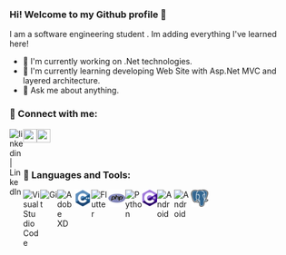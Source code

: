 ### Hi! Welcome to my Github profile 👋

I am a software engineering student . Im adding everything I've learned here!                                                                                            
- 🔭 I'm currently working on .Net technologies.
- 🌱 I'm currently learning developing Web Site with Asp.Net MVC and layered architecture.
- 💬 Ask me about anything.

### 📩 Connect with me:

[<img align="left" alt="linkedin | LinkedIn" width="24px" src="https://raw.githubusercontent.com/peterthehan/peterthehan/master/assets/linkedin.svg" />][linkedin]

[<img align="left" height="24" width="24" src="https://cdn.jsdelivr.net/npm/simple-icons@v4/icons/instagram.svg" />][instagram]
[<img align="left" height="24" width="24" src="https://cdn.jsdelivr.net/npm/simple-icons@v4/icons/gmail.svg" />][gmail]


<br />


[instagram]: https://www.instagram.com/mahmutegribck
[linkedin]: https://www.linkedin.com/in/mahmut-eğribacak
[gmail]: mailto:megribck01@gmail.com
<br />

### 🔧 Languages and Tools:

<img align="left" alt="Visual Studio Code" width="30px" src="https://profilinator.rishav.dev/skills-assets/html5-original-wordmark.svg" />
<img align="left" alt="Git" width="30px" src="https://profilinator.rishav.dev/skills-assets/css3-original-wordmark.svg" />
<img align="left" alt="Adobe XD" width="30px" src="https://profilinator.rishav.dev/skills-assets/bootstrap-plain.svg" />
<img align="left" alt="GitHub" width="30px" src="https://raw.githubusercontent.com/github/explore/cebd63002168a05a6a642f309227eefeccd92950/topics/cpp/cpp.png" />
<img align="left" alt="Flutter" width="30px" src="https://cdn.jsdelivr.net/gh/devicons/devicon/icons/javascript/javascript-original.svg" />
<img align="left" alt="Flutter" width="30px" src="https://raw.githubusercontent.com/github/explore/cebd63002168a05a6a642f309227eefeccd92950/topics/php/php.png" />
<img align="left" alt="Python" width="30px" src="https://profilinator.rishav.dev/skills-assets/dotnetcore.png" />
<img align="left" alt="Ios" width="26px" src="https://raw.githubusercontent.com/iamruveyda/img/c0afbbf42cbb9e931984701107180cbea3d3c062/Languages%20and%20Tools/CSharp.svg" />
<img align="left" alt="Android" width="30px" src="https://cdn.jsdelivr.net/gh/devicons/devicon/icons/vscode/vscode-original.svg" />
<img align="left" alt="Android" width="30px" src="https://iconape.com/wp-content/files/lf/371619/svg/371619.svg" />
<img align="left" alt="Android" width="30px" src="https://raw.githubusercontent.com/github/explore/80688e429a7d4ef2fca1e82350fe8e3517d3494d/topics/postgresql/postgresql.png" />


<br />





